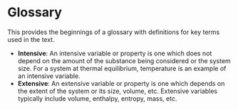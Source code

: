 # Glossary

This provides the beginnings of a glossary with definitions for key terms used in the text.

- **Intensive**: An intensive variable or property is one which does not depend on the amount of the substance being considered or the system size.
For a system at thermal equilibrium, temperature is an example of an intensive variable.
- **Extensive**: An extensive variable or property is one which depends on the extent of the system or its size, volume, etc.
Extensive variables typically include volume, enthalpy, entropy, mass, etc.
